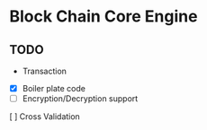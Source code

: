 # Block Chain Core Engine

## TODO

- Transaction
- [x] Boiler plate code
- [ ] Encryption/Decryption support

[ ] Cross Validation
